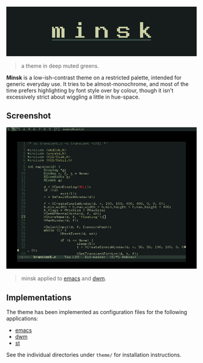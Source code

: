 ![minsk](https://github.com/jlpaca/minsk-theme/blob/master/img/banner.png?raw=true)

> a theme in deep muted greens.

**Minsk** is a low-ish-contrast theme on a restricted palette,
intended for generic everyday use.  It tries to be almost-monochrome,
and most of the time prefers highlighting by font style over by
colour, though it isn't excessively strict about wiggling a little in
hue-space.

## Screenshot

![screenshot](https://github.com/jlpaca/minsk-theme/blob/master/img/screenshot.png?raw=true)

> minsk applied to [emacs](https://www.gnu.org/software/emacs/) and
  [dwm](https://dwm.suckless.org/).

## Implementations

The theme has been implemented as configuration files for the
following applications:

* [emacs](https://github.com/jlpaca/minsk-theme/tree/master/theme/emacs)
* [dwm](https://github.com/jlpaca/minsk-theme/tree/master/theme/dwm)
* [st](https://github.com/jlpaca/minsk-theme/tree/master/theme/st)

See the individual directories under `theme/` for installation instructions.
